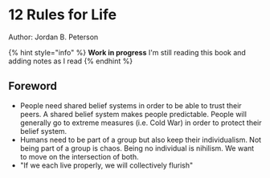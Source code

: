 # 12 Rules for Life

Author: Jordan B. Peterson

{% hint style="info" %}
**Work in progress** I'm still reading this book and adding notes as I read
{% endhint %}

## Foreword

- People need shared belief systems in order to be able to trust their peers. A shared belief system makes people predictable. People will generally go to extreme measures (i.e. Cold War) in order to protect their belief system.
- Humans need to be part of a group but also keep their individualism. Not being part of a group is chaos. Being no individual is nihilism. We want to move on the intersection of both.
- "If we each live properly, we will collectively flurish"
